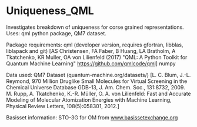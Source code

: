 # Uniqueness_QML
Investigates breakdown of uniqueness for corse grained representations. Uses: qml python package, QM7 dataset.

Package requirements: 
qml (developer version, requires gfortran, libblas, liblapack and git) [AS Christensen, FA Faber, B Huang, LA Bratholm, A Tkatchenko, KR Muller, OA von Lilienfeld (2017) "QML: A Python Toolkit for Quantum Machine Learning" https://github.com/qmlcode/qml] 
numpy

Data used:
QM7 Dataset (quantum-machine.org/datasets/)
[L. C. Blum, J.-L. Reymond, 970 Million Druglike Small Molecules for Virtual Screening in the Chemical Universe Database GDB-13, J. Am. Chem. Soc., 131:8732, 2009.
    M. Rupp, A. Tkatchenko, K.-R. Müller, O. A. von Lilienfeld: Fast and Accurate Modeling of Molecular Atomization Energies with Machine Learning, Physical Review Letters, 108(5):058301, 2012.]

Basisset information:
STO-3G for OM from www.basissetexchange.org
